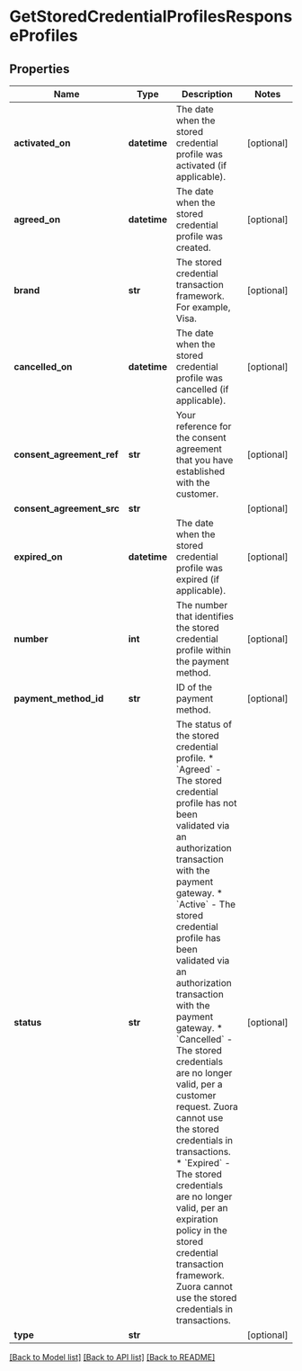 # GetStoredCredentialProfilesResponseProfiles

## Properties
Name | Type | Description | Notes
------------ | ------------- | ------------- | -------------
**activated_on** | **datetime** | The date when the stored credential profile was activated (if applicable).  | [optional] 
**agreed_on** | **datetime** | The date when the stored credential profile was created.  | [optional] 
**brand** | **str** | The stored credential transaction framework. For example, Visa.  | [optional] 
**cancelled_on** | **datetime** | The date when the stored credential profile was cancelled (if applicable).  | [optional] 
**consent_agreement_ref** | **str** | Your reference for the consent agreement that you have established with the customer.  | [optional] 
**consent_agreement_src** | **str** |  | [optional] 
**expired_on** | **datetime** | The date when the stored credential profile was expired (if applicable).  | [optional] 
**number** | **int** | The number that identifies the stored credential profile within the payment method.  | [optional] 
**payment_method_id** | **str** | ID of the payment method.  | [optional] 
**status** | **str** | The status of the stored credential profile.  * &#x60;Agreed&#x60; - The stored credential profile has not been validated via an authorization transaction with the payment gateway. * &#x60;Active&#x60; - The stored credential profile has been validated via an authorization transaction with the payment gateway. * &#x60;Cancelled&#x60; - The stored credentials are no longer valid, per a customer request. Zuora cannot use the stored credentials in transactions. * &#x60;Expired&#x60; - The stored credentials are no longer valid, per an expiration policy in the stored credential transaction framework. Zuora cannot use the stored credentials in transactions.  | [optional] 
**type** | **str** |  | [optional] 

[[Back to Model list]](../README.md#documentation-for-models) [[Back to API list]](../README.md#documentation-for-api-endpoints) [[Back to README]](../README.md)


